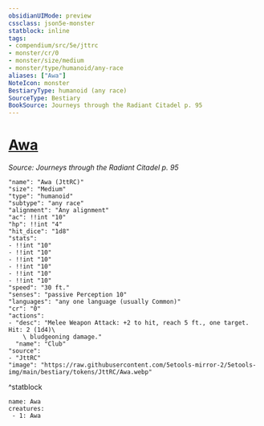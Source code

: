 ```yaml
---
obsidianUIMode: preview
cssclass: json5e-monster
statblock: inline
tags:
- compendium/src/5e/jttrc
- monster/cr/0
- monster/size/medium
- monster/type/humanoid/any-race
aliases: ["Awa"]
NoteIcon: monster
BestiaryType: humanoid (any race)
SourceType: Bestiary
BookSource: Journeys through the Radiant Citadel p. 95
---
```

# [Awa](2-Mechanics/CLI/bestiary/npc/awa-jttrc.md)
*Source: Journeys through the Radiant Citadel p. 95*  

```statblock
"name": "Awa (JttRC)"
"size": "Medium"
"type": "humanoid"
"subtype": "any race"
"alignment": "Any alignment"
"ac": !!int "10"
"hp": !!int "4"
"hit_dice": "1d8"
"stats":
- !!int "10"
- !!int "10"
- !!int "10"
- !!int "10"
- !!int "10"
- !!int "10"
"speed": "30 ft."
"senses": "passive Perception 10"
"languages": "any one language (usually Common)"
"cr": "0"
"actions":
- "desc": "Melee Weapon Attack: +2 to hit, reach 5 ft., one target. Hit: 2 (1d4)\
    \ bludgeoning damage."
  "name": "Club"
"source":
- "JttRC"
"image": "https://raw.githubusercontent.com/5etools-mirror-2/5etools-img/main/bestiary/tokens/JttRC/Awa.webp"
```
^statblock

```encounter-table
name: Awa
creatures:
 - 1: Awa
```